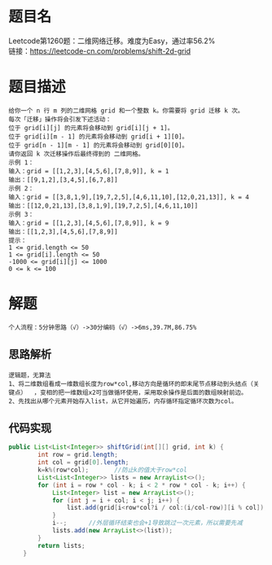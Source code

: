 # 题目名
Leetcode第1260题：二维网络迁移。难度为Easy，通过率56.2%  
链接：https://leetcode-cn.com/problems/shift-2d-grid
# 题目描述
    给你一个 n 行 m 列的二维网格 grid 和一个整数 k。你需要将 grid 迁移 k 次。
    每次「迁移」操作将会引发下述活动：
    位于 grid[i][j] 的元素将会移动到 grid[i][j + 1]。
    位于 grid[i][m - 1] 的元素将会移动到 grid[i + 1][0]。
    位于 grid[n - 1][m - 1] 的元素将会移动到 grid[0][0]。
    请你返回 k 次迁移操作后最终得到的 二维网格。
    示例 1：
    输入：grid = [[1,2,3],[4,5,6],[7,8,9]], k = 1
    输出：[[9,1,2],[3,4,5],[6,7,8]]
    示例 2：
    输入：grid = [[3,8,1,9],[19,7,2,5],[4,6,11,10],[12,0,21,13]], k = 4
    输出：[[12,0,21,13],[3,8,1,9],[19,7,2,5],[4,6,11,10]]
    示例 3：
    输入：grid = [[1,2,3],[4,5,6],[7,8,9]], k = 9
    输出：[[1,2,3],[4,5,6],[7,8,9]]
    提示：
    1 <= grid.length <= 50
    1 <= grid[i].length <= 50
    -1000 <= grid[i][j] <= 1000
    0 <= k <= 100
# 解题
    个人流程：5分钟思路（√）->30分编码（√）->6ms,39.7M,86.75%
## 思路解析
    逻辑题，无算法
    1、将二维数组看成一维数组长度为row*col,移动方向是循环的即末尾节点移动到头结点（关键点）  ，变相的把一维数组x2可当做循环使用，采用取余操作是后面的数组映射前边。
    2、先找出从哪个元素开始存入list，从它开始遍历，内存循环指定循环次数为col。

## 代码实现
```java
public List<List<Integer>> shiftGrid(int[][] grid, int k) {
        int row = grid.length;
        int col = grid[0].length;
        k=k%(row*col);       //防止k的值大于row*col
        List<List<Integer>> lists = new ArrayList<>();
        for (int i = row * col - k; i < 2 * row * col - k; i++) {
            List<Integer> list = new ArrayList<>();
            for (int j = i + col; i < j; i++) {
                list.add(grid[i<row*col?i / col:(i/col-row)][i % col]);
            }
            i--;      //外层循环结束也会+1导致跳过一次元素，所以需要先减
            lists.add(new ArrayList<>(list));
        }
        return lists;
    }
```
